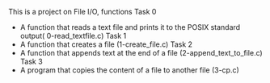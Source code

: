 This is a project on File I/O, functions
Task 0
- A function that reads a text file and prints it to the POSIX standard output( 0-read_textfile.c)
Task 1
- A function that creates a file (1-create_file.c)
Task 2
- A function that appends text at the end of a file (2-append_text_to_file.c)
Task 3
- A program that copies the content of a file to another file (3-cp.c)

